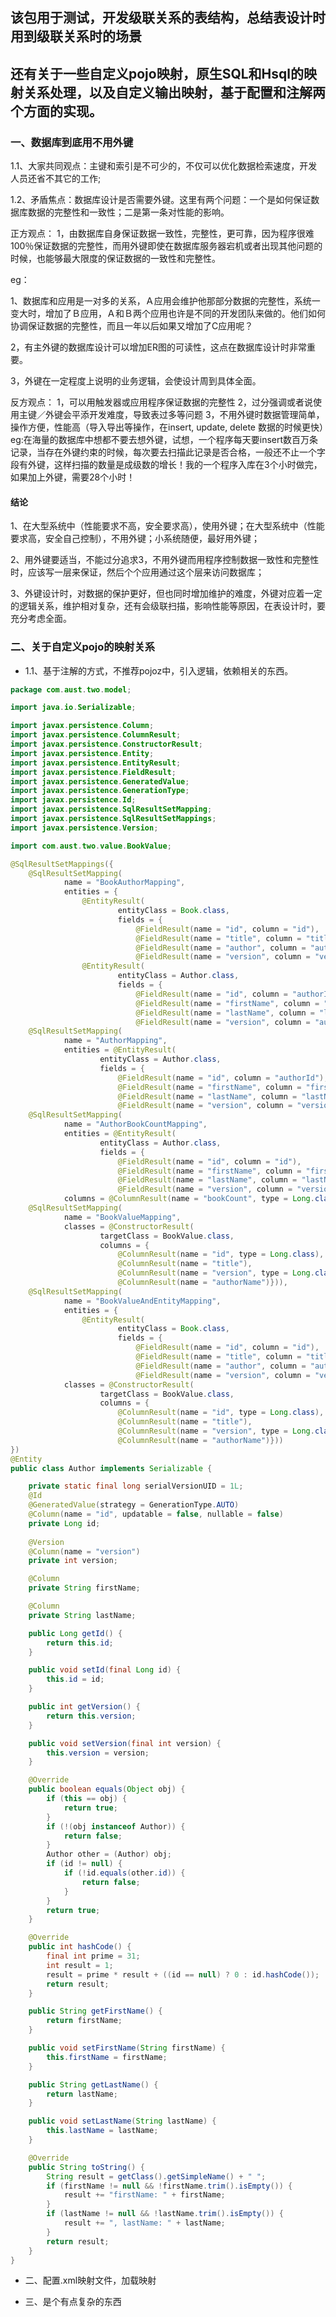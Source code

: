 ## 该包用于测试，开发级联关系的表结构，总结表设计时用到级联关系时的场景

## 还有关于一些自定义pojo映射，原生SQL和Hsql的映射关系处理，以及自定义输出映射，基于配置和注解两个方面的实现。

### 一、数据库到底用不用外键

1.1、大家共同观点：主键和索引是不可少的，不仅可以优化数据检索速度，开发人员还省不其它的工作;

1.2、矛盾焦点：数据库设计是否需要外键。这里有两个问题：一个是如何保证数据库数据的完整性和一致性；二是第一条对性能的影响。 


正方观点： 
1，由数据库自身保证数据一致性，完整性，更可靠，因为程序很难100％保证数据的完整性，而用外键即使在数据库服务器宕机或者出现其他问题的时候，也能够最大限度的保证数据的一致性和完整性。

eg：

1、数据库和应用是一对多的关系，Ａ应用会维护他那部分数据的完整性，系统一变大时，增加了Ｂ应用，Ａ和Ｂ两个应用也许是不同的开发团队来做的。他们如何协调保证数据的完整性，而且一年以后如果又增加了C应用呢？ 

2，有主外键的数据库设计可以增加ER图的可读性，这点在数据库设计时非常重要。 

3，外键在一定程度上说明的业务逻辑，会使设计周到具体全面。

反方观点： 
1，可以用触发器或应用程序保证数据的完整性 
2，过分强调或者说使用主键／外键会平添开发难度，导致表过多等问题 
3，不用外键时数据管理简单，操作方便，性能高（导入导出等操作，在insert, update, delete 数据的时候更快）eg:在海量的数据库中想都不要去想外键，试想，一个程序每天要insert数百万条记录，当存在外键约束的时候，每次要去扫描此记录是否合格，一般还不止一个字段有外键，这样扫描的数量是成级数的增长！我的一个程序入库在3个小时做完，如果加上外键，需要28个小时！ 

#### 结论
1、在大型系统中（性能要求不高，安全要求高），使用外键；在大型系统中（性能要求高，安全自己控制），不用外键；小系统随便，最好用外键；

2、用外键要适当，不能过分追求3，不用外键而用程序控制数据一致性和完整性时，应该写一层来保证，然后个个应用通过这个层来访问数据库；

3、外键设计时，对数据的保护更好，但也同时增加维护的难度，外键对应着一定的逻辑关系，维护相对复杂，还有会级联扫描，影响性能等原因，在表设计时，要充分考虑全面。

### 二、关于自定义pojo的映射关系


- 1.1、基于注解的方式，不推荐pojoz中，引入逻辑，依赖相关的东西。
```java
package com.aust.two.model;

import java.io.Serializable;

import javax.persistence.Column;
import javax.persistence.ColumnResult;
import javax.persistence.ConstructorResult;
import javax.persistence.Entity;
import javax.persistence.EntityResult;
import javax.persistence.FieldResult;
import javax.persistence.GeneratedValue;
import javax.persistence.GenerationType;
import javax.persistence.Id;
import javax.persistence.SqlResultSetMapping;
import javax.persistence.SqlResultSetMappings;
import javax.persistence.Version;

import com.aust.two.value.BookValue;

@SqlResultSetMappings({
    @SqlResultSetMapping(
            name = "BookAuthorMapping",
            entities = {
                @EntityResult(
                        entityClass = Book.class,
                        fields = {
                            @FieldResult(name = "id", column = "id"),
                            @FieldResult(name = "title", column = "title"),
                            @FieldResult(name = "author", column = "author_id"),
                            @FieldResult(name = "version", column = "version")}),
                @EntityResult(
                        entityClass = Author.class,
                        fields = {
                            @FieldResult(name = "id", column = "authorId"),
                            @FieldResult(name = "firstName", column = "firstName"),
                            @FieldResult(name = "lastName", column = "lastName"),
                            @FieldResult(name = "version", column = "authorVersion")})}),
    @SqlResultSetMapping(
            name = "AuthorMapping",
            entities = @EntityResult(
                    entityClass = Author.class,
                    fields = {
                        @FieldResult(name = "id", column = "authorId"),
                        @FieldResult(name = "firstName", column = "firstName"),
                        @FieldResult(name = "lastName", column = "lastName"),
                        @FieldResult(name = "version", column = "version")})),
    @SqlResultSetMapping(
            name = "AuthorBookCountMapping",
            entities = @EntityResult(
                    entityClass = Author.class,
                    fields = {
                        @FieldResult(name = "id", column = "id"),
                        @FieldResult(name = "firstName", column = "firstName"),
                        @FieldResult(name = "lastName", column = "lastName"),
                        @FieldResult(name = "version", column = "version")}),
            columns = @ColumnResult(name = "bookCount", type = Long.class)),
    @SqlResultSetMapping(
            name = "BookValueMapping",
            classes = @ConstructorResult(
                    targetClass = BookValue.class,
                    columns = {
                        @ColumnResult(name = "id", type = Long.class),
                        @ColumnResult(name = "title"),
                        @ColumnResult(name = "version", type = Long.class),
                        @ColumnResult(name = "authorName")})),
    @SqlResultSetMapping(
            name = "BookValueAndEntityMapping",
            entities = {
                @EntityResult(
                        entityClass = Book.class,
                        fields = {
                            @FieldResult(name = "id", column = "id"),
                            @FieldResult(name = "title", column = "title"),
                            @FieldResult(name = "author", column = "author_id"),
                            @FieldResult(name = "version", column = "version")})},
            classes = @ConstructorResult(
                    targetClass = BookValue.class,
                    columns = {
                        @ColumnResult(name = "id", type = Long.class),
                        @ColumnResult(name = "title"),
                        @ColumnResult(name = "version", type = Long.class),
                        @ColumnResult(name = "authorName")}))
})
@Entity
public class Author implements Serializable {

	private static final long serialVersionUID = 1L;
	@Id
    @GeneratedValue(strategy = GenerationType.AUTO)
    @Column(name = "id", updatable = false, nullable = false)
    private Long id;
	
    @Version
    @Column(name = "version")
    private int version;

    @Column
    private String firstName;

    @Column
    private String lastName;

    public Long getId() {
        return this.id;
    }

    public void setId(final Long id) {
        this.id = id;
    }

    public int getVersion() {
        return this.version;
    }

    public void setVersion(final int version) {
        this.version = version;
    }

    @Override
    public boolean equals(Object obj) {
        if (this == obj) {
            return true;
        }
        if (!(obj instanceof Author)) {
            return false;
        }
        Author other = (Author) obj;
        if (id != null) {
            if (!id.equals(other.id)) {
                return false;
            }
        }
        return true;
    }

    @Override
    public int hashCode() {
        final int prime = 31;
        int result = 1;
        result = prime * result + ((id == null) ? 0 : id.hashCode());
        return result;
    }

    public String getFirstName() {
        return firstName;
    }

    public void setFirstName(String firstName) {
        this.firstName = firstName;
    }

    public String getLastName() {
        return lastName;
    }

    public void setLastName(String lastName) {
        this.lastName = lastName;
    }

    @Override
    public String toString() {
        String result = getClass().getSimpleName() + " ";
        if (firstName != null && !firstName.trim().isEmpty()) {
            result += "firstName: " + firstName;
        }
        if (lastName != null && !lastName.trim().isEmpty()) {
            result += ", lastName: " + lastName;
        }
        return result;
    }
}

```

- 二、配置.xml映射文件，加载映射

- 三、是个有点复杂的东西